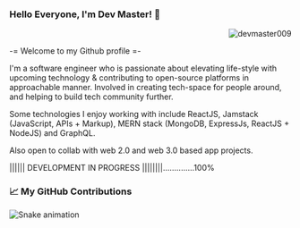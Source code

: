 ###  Hello Everyone, I'm Dev Master! 👋

<p align="right"> <img src="https://komarev.com/ghpvc/?username=devmaster009&label=Profile%20views&color=0e75b6&style=flat" alt="devmaster009" /> </p>  
-= Welcome to my Github profile =- 

I'm a software engineer who is passionate about elevating life-style with upcoming technology & contributing to open-source platforms in approachable manner. 
Involved in creating tech-space for people around, and helping to build tech community further. 

Some technologies I enjoy working with include ReactJS, Jamstack (JavaScript, APIs + Markup), 
MERN stack (MongoDB, ExpressJs, ReactJS + NodeJS) and GraphQL. 

Also open to collab with web 2.0 and web 3.0 based app projects.


|||||| DEVELOPMENT IN PROGRESS ||||||||..............100%

### 📈 My GitHub Contributions
![Snake animation](https://github.com/devmaster009/devmaster009/blob/output/github-contribution-grid-snake.svg)
<!--
**devmaster009/devmaster009** is a ✨ _special_ ✨ repository because its `README.md` (this file) appears on your GitHub profile.

Here are some ideas to get you started:

- 🔭 I’m currently working on ...
- 🌱 I’m currently learning ...
- 👯 I’m looking to collaborate on ...
- 🤔 I’m looking for help with ...
- 💬 Ask me about ...
- 📫 How to reach me: ...
- 😄 Pronouns: ...
- ⚡ Fun fact: ...
-->
